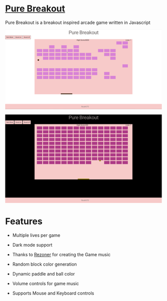 # [Pure Breakout](https://chip-8-js-noah670.herokuapp.com/)
Pure Breakout is a breakout inspired arcade game written in Javascript

![alt-text](https://github.com/Noah670/Pure-Breakout/blob/master/display/light-mode-gameplay.gif)

![alt-text](https://github.com/Noah670/Pure-Breakout/blob/master/display/dark-mode-gameplay.gif)


# Features 

- Multiple lives per game

- Dark mode support

- Thanks to [Rezoner](https://opengameart.org/users/rezoner) for creating the Game music

- Random block color generation 

- Dynamic paddle and ball color

- Volume controls for game music

- Supports Mouse and Keyboard controls
